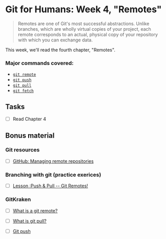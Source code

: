 
# Git for Humans: Week 4, "Remotes"

<!-- badges: start -->
<!-- badges: end -->


> Remotes are one of Git's most successful abstractions. Unlike branches, which are wholly virtual copies of your project, each remote corresponds to an actual, physical copy of your repository with which you can exchange data.

<!-- badges: start -->
<!-- badges: end -->

This week, we'll read the fourth chapter, "Remotes". 

### Major commands covered:

- [`git remote`](https://www.atlassian.com/git/tutorials/syncing)
- [`git push`](https://www.atlassian.com/git/tutorials/syncing/git-push)
- [`git pull`](https://www.atlassian.com/git/tutorials/syncing/git-pull)
- [`git fetch`](https://www.atlassian.com/git/tutorials/syncing/git-fetch)

## Tasks

- [ ] Read Chapter 4
  
## Bonus material

### Git resources

- [ ] [GitHub: Managing remote repositories](https://docs.github.com/en/get-started/getting-started-with-git/managing-remote-repositories)

### Branching with git (practice exerices)

- [ ] [Lesson :Push & Pull -- Git Remotes!](https://learngitbranching.js.org/)

### GitKraken

 - [ ] [What is a git remote?](https://www.gitkraken.com/learn/git/tutorials/what-is-git-remote)
 - [ ] [What is git pull?](https://www.gitkraken.com/learn/git/tutorials/what-is-git-pull)
 - [ ] [Git push](https://www.gitkraken.com/learn/git/git-push)

